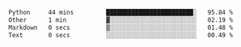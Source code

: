 <!--START_SECTION:waka-->

```txt
Python     44 mins         ████████████████████████░   95.84 %
Other      1 min           ▓░░░░░░░░░░░░░░░░░░░░░░░░   02.19 %
Markdown   0 secs          ▒░░░░░░░░░░░░░░░░░░░░░░░░   01.48 %
Text       0 secs          ░░░░░░░░░░░░░░░░░░░░░░░░░   00.49 %
```

<!--END_SECTION:waka--> 
 
